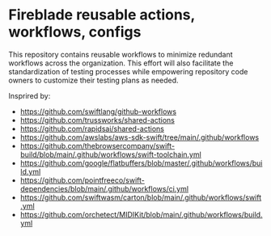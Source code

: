 # Fireblade reusable actions, workflows, configs

This repository contains reusable workflows to minimize redundant workflows across the organization. 
This effort will also facilitate the standardization of testing processes while empowering repository code owners to customize their testing plans as needed. 

Insprired by:

- https://github.com/swiftlang/github-workflows
- https://github.com/trussworks/shared-actions
- https://github.com/rapidsai/shared-actions
- https://github.com/awslabs/aws-sdk-swift/tree/main/.github/workflows
- https://github.com/thebrowsercompany/swift-build/blob/main/.github/workflows/swift-toolchain.yml
- https://github.com/google/flatbuffers/blob/master/.github/workflows/build.yml
- https://github.com/pointfreeco/swift-dependencies/blob/main/.github/workflows/ci.yml
- https://github.com/swiftwasm/carton/blob/main/.github/workflows/swift.yml
- https://github.com/orchetect/MIDIKit/blob/main/.github/workflows/build.yml





